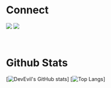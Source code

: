 </br>
</br>
</br>

# Connect

<a href="https://instagram.com/matary100"><img src="https://img.shields.io/badge/Instagram-E4405F?style=for-the-badge&logo=instagram&logoColor=white" data-canonical-src="https://img.shields.io/badge/Instagram-E4405F?style=for-the-badge&logo=instagram&logoColor=black" style="max-width: 100%;"></a>
<a href="https://twitter.com/CommunityMatary"><img src="https://img.shields.io/badge/Twitter-1DA1F2?style=for-the-badge&logo=twitter&logoColor=white" data-canonical-src="https://img.shields.io/badge/Twitter-1DA1F2?style=for-the-badge&logo=twitter&logoColor=white" style="max-width: 100%;"></a>
</br>
</br>
</br>




# Github Stats

[![DevEvil's GitHub stats](https://github-readme-stats.vercel.app/api?username=Matary1&theme=midnight-purple&show_icons=true)]
[![Top Langs](https://github-readme-stats.vercel.app/api/top-langs/?username=Matary1&theme=midnight-purple&layout=compact)]

                                                  







                                                  






